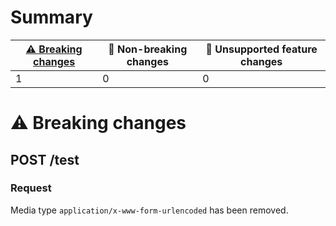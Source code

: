 # Summary

| [⚠️ Breaking changes](#breaking-changes) | 🙆 Non-breaking changes | 🤷 Unsupported feature changes |
|------------------------------------------|------------------------|-------------------------------|
| 1                                        | 0                      | 0                             |

# <span id="breaking-changes"></span>⚠️ Breaking changes

## **POST** /test

### Request

Media type `application/x-www-form-urlencoded` has been removed.
